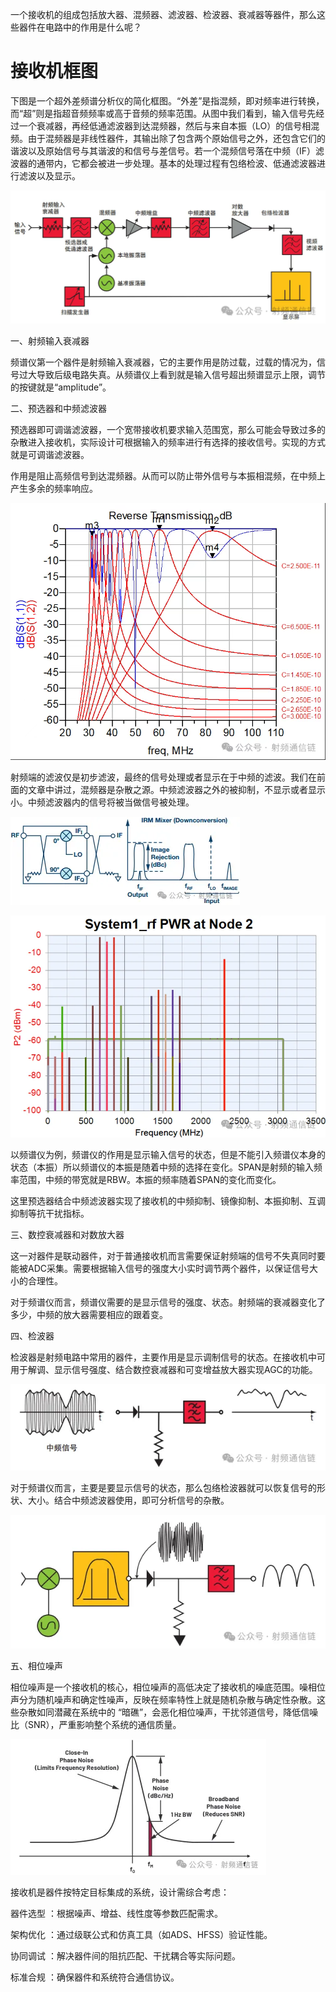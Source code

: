 
一个接收机的组成包括放大器、混频器、滤波器、检波器、衰减器等器件，那么这些器件在电路中的作用是什么呢？

# 接收机框图

下图是一个超外差频谱分析仪的简化框图。“外差”是指混频，即对频率进行转换，而“超”则是指超音频频率或高于音频的频率范围。从图中我们看到，输入信号先经过一个衰减器，再经低通滤波器到达混频器，然后与来自本振（LO）的信号相混频。由于混频器是非线性器件，其输出除了包含两个原始信号之外，还包含它们的谐波以及原始信号与其谐波的和信号与差信号。若一个混频信号落在中频（IF）滤波器的通带内，它都会被进一步处理。基本的处理过程有包络检波、低通滤波器进行滤波以及显示。

![](https://raw.githubusercontent.com/LeroyK111/pictureBed/master/20250511204627.png)

一、射频输入衰减器

频谱仪第一个器件是射频输入衰减器，它的主要作用是防过载，过载的情况为，信号过大导致后级电路失真。从频谱仪上看到就是输入信号超出频谱显示上限，调节的按键就是“amplitude”。

二、预选器和中频滤波器

预选器即可调谐滤波器，一个宽带接收机要求输入范围宽，那么可能会导致过多的杂散进入接收机，实际设计可根据输入的频率进行有选择的接收信号。实现的方式就是可调谐滤波器。

作用是阻止高频信号到达混频器。从而可以防止带外信号与本振相混频，在中频上产生多余的频率响应。

![](https://raw.githubusercontent.com/LeroyK111/pictureBed/master/20250511204712.png)


射频端的滤波仅是初步滤波，最终的信号处理或者显示在于中频的滤波。我们在前面的文章中讲过，混频器是杂散之源。中频滤波器之外的被抑制，不显示或者显示小。中频滤波器内的信号将被当做信号被处理。

 ![](https://raw.githubusercontent.com/LeroyK111/pictureBed/master/20250511204725.png)

![](https://raw.githubusercontent.com/LeroyK111/pictureBed/master/20250511204744.png)

以频谱仪为例，频谱仪的作用是显示输入信号的状态，但是不能引入频谱仪本身的状态（本振）所以频谱仪的本振是随着中频的选择在变化。SPAN是射频的输入频率范围，中频的带宽就是RBW。本振的频率随着SPAN的变化而变化。

这里预选器结合中频滤波器实现了接收机的中频抑制、镜像抑制、本振抑制、互调抑制等抗干扰指标。

三、数控衰减器和对数放大器

这一对器件是联动器件，对于普通接收机而言需要保证射频端的信号不失真同时要能被ADC采集。需要根据输入信号的强度大小实时调节两个器件，以保证信号大小的合理性。

对于频谱仪而言，频谱仪需要的是显示信号的强度、状态。射频端的衰减器变化了多少，中频的放大器需要相应的跟着变。

四、检波器

检波器是射频电路中常用的器件，主要作用是显示调制信号的状态。在接收机中可用于解调、显示信号强度、结合数控衰减器和可变增益放大器实现AGC的功能。

![](https://raw.githubusercontent.com/LeroyK111/pictureBed/master/20250511204921.png)

对于频谱仪而言，主要是要显示信号的状态，那么包络检波器就可以恢复信号的形状、大小。结合中频滤波器使用，即可分析信号的杂散。

![](https://raw.githubusercontent.com/LeroyK111/pictureBed/master/20250511204935.png)


五、相位噪声

相位噪声是一个接收机的核心，相位噪声的高低决定了接收机的噪底范围。噪相位声分为随机噪声和确定性噪声，反映在频率特性上就是随机杂散与确定性杂散。这些杂散如同潜藏在系统中的 “暗礁”，会恶化相位噪声，干扰邻道信号，降低信噪比（SNR），严重影响整个系统的通信质量。

![](https://raw.githubusercontent.com/LeroyK111/pictureBed/master/20250511204954.png)


接收机是器件按特定目标集成的系统，设计需综合考虑：

器件选型 ：根据噪声、增益、线性度等参数匹配需求。

架构优化 ：通过级联公式和仿真工具（如ADS、HFSS）验证性能。

协同调试 ：解决器件间的阻抗匹配、干扰耦合等实际问题。

标准合规 ：确保器件和系统符合通信协议。